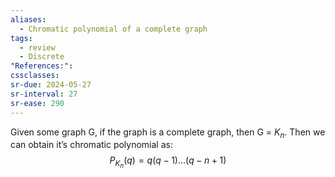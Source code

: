 ```yaml
---
aliases:
  - Chromatic polynomial of a complete graph
tags:
  - review
  - Discrete
"References:": 
cssclasses:
sr-due: 2024-05-27
sr-interval: 27
sr-ease: 290
---
```

Given some graph G, if the graph is a complete graph, then G = $K_n$. Then we can obtain it’s chromatic polynomial as: 
$$
P_{K_n}(q) = q(q-1)...(q-n+1)
$$

